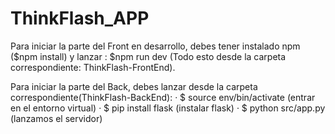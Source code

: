 # ThinkFlash_APP

Para iniciar la parte del Front en desarrollo, debes tener instalado npm ($npm install) y lanzar : $npm run dev (Todo esto desde la carpeta correspondiente: ThinkFlash-FrontEnd).

Para iniciar la parte del Back, debes  lanzar desde la carpeta correspondiente(ThinkFlash-BackEnd): 
· $ source env/bin/activate (entrar en el entorno virtual)
· $ pip install flask (instalar flask)
· $ python src/app.py (lanzamos el servidor)